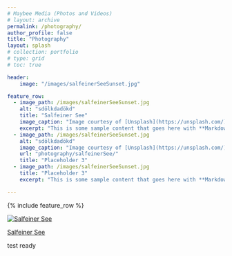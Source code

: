 ```yaml
---
# Maybee Media (Photos and Videos)
# layout: archive
permalink: /photography/
author_profile: false
title: "Photography"
layout: splash
# collection: portfolio
# type: grid
# toc: true

header: 
    image: "/images/salfeinerSeeSunset.jpg"

feature_row:
  - image_path: /images/salfeinerSeeSunset.jpg
    alt: "sdölkdadökd"
    title: "Salfeiner See"
    image_caption: "Image courtesy of [Unsplash](https://unsplash.com/)"
    excerpt: "This is some sample content that goes here with **Markdown** formatting."
  - image_path: /images/salfeinerSeeSunset.jpg
    alt: "sdölkdadökd"
    image_caption: "Image courtesy of [Unsplash](https://unsplash.com/)"
    url: "photography/salfeinerSee/"
    title: "Placeholder 3"
  - image_path: /images/salfeinerSeeSunset.jpg
    title: "Placeholder 3"
    excerpt: "This is some sample content that goes here with **Markdown** formatting."

---
```


{% include feature_row %}

[![Salfeiner See](/images/salfeinerSeeSunset.jpg)](./salfeinerSee/ "Redirect to homepage")


<a href="./salfeinerSee/">Salfeiner See</a>


test ready